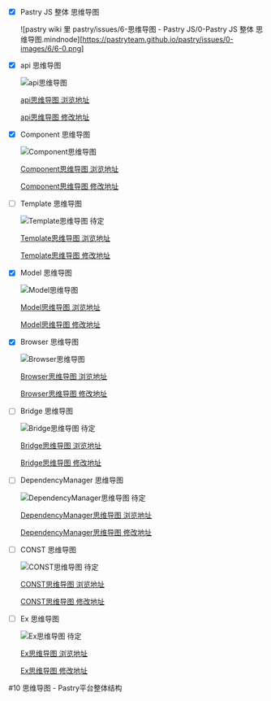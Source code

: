 * [x] Pastry JS 整体 思维导图

    ![pastry wiki 里 pastry/issues/6-思维导图 - Pastry JS/0-Pastry JS 整体 思维导图.mindnode][https://pastryteam.github.io/pastry/issues/0-images/6/6-0.png]
    
* [x] api 思维导图

    ![api思维导图][net_api]
    
    [api思维导图 浏览地址][net_api_read]
    
    [api思维导图 修改地址][net_api_update]
    
* [x] Component 思维导图

    ![Component思维导图][net_component]
    
    [Component思维导图 浏览地址][net_component_read]
    
    [Component思维导图 修改地址][net_component_update]

* [ ] Template 思维导图

    ![Template思维导图 待定][net_template]
    
    [Template思维导图 浏览地址][net_template_read]
    
    [Template思维导图 修改地址][net_template_update]

* [x] Model 思维导图

    ![Model思维导图][net_model]
    
    [Model思维导图 浏览地址][net_model_read]
    
    [Model思维导图 修改地址][net_model_update]

* [x] Browser 思维导图

    ![Browser思维导图][net_browser]
    
    [Browser思维导图 浏览地址][net_browser_read]
    
    [Browser思维导图 修改地址][net_browser_update]

* [ ] Bridge 思维导图

    ![Bridge思维导图 待定][net_bridge]
    
    [Bridge思维导图 浏览地址][net_bridge_read]
    
    [Bridge思维导图 修改地址][net_bridge_update]

* [ ] DependencyManager 思维导图

    ![DependencyManager思维导图 待定][net_dependencyManager]
    
    [DependencyManager思维导图 浏览地址][net_dependencyManager_read]
    
    [DependencyManager思维导图 修改地址][net_dependencyManager_update]

* [ ] CONST 思维导图

    ![CONST思维导图 待定][net_const]
    
    [CONST思维导图 浏览地址][net_const_read]
    
    [CONST思维导图 修改地址][net_const_update]

* [ ] Ex 思维导图

    ![Ex思维导图 待定][net_ex]
    
    [Ex思维导图 浏览地址][net_ex_read]
    
    [Ex思维导图 修改地址][net_ex_update]

#10 思维导图 - Pastry平台整体结构

[net_api]: https://www.processon.com/chart_image/57f86305e4b0300f4ff421a7.png
[net_api_read]: http://www.processon.com/view/link/57f39b9de4b009c4af304d79
[net_api_update]: https://www.processon.com/mindmap/57ec8ca8e4b0300f4fb9a8d2

[net_component]: https://www.processon.com/chart_image/57f21186e4b0300f4fd97ac3.png
[net_component_read]: http://www.processon.com/view/link/57f39bb3e4b009c4af304de8
[net_component_update]: https://www.processon.com/mindmap/57f2364ee4b0300f4fda2104

[net_template]: #
[net_template_read]: #
[net_template_update]: #

[net_model]: https://www.processon.com/chart_image/57ecc887e4b0300f4fbf578c.png
[net_model_read]: http://www.processon.com/view/link/57f39bbce4b0300f4fde39f6
[net_model_update]: https://www.processon.com/mindmap/57ece55ce4b009c4af1516c1

[net_browser]: https://www.processon.com/chart_image/57f73817e4b0300f4fec2c16.png
[net_browser_read]: http://www.processon.com/view/link/57f36656e4b0300f4fdd4c58
[net_browser_update]: https://www.processon.com/mindmap/57de2139e4b0a16a66d10e34

[net_bridge]: #
[net_bridge_read]: #
[net_bridge_update]: #

[net_dependencyManager]: #
[net_dependencyManager_read]: #
[net_dependencyManager_update]: #

[net_const]: #
[net_const_read]: #
[net_const_update]: #
    
[net_ex]: #
[net_ex_read]: #
[net_ex_update]: #


